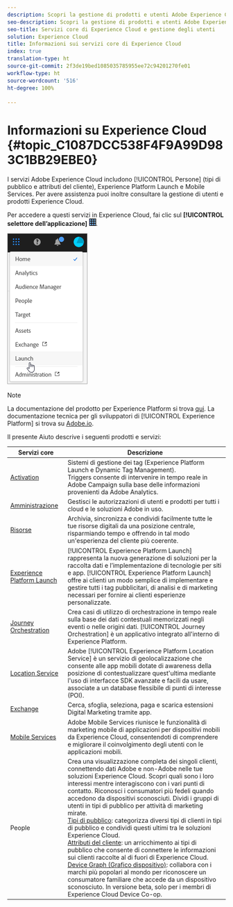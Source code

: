 ```yaml
---
description: Scopri la gestione di prodotti e utenti Adobe Experience Cloud, Persone (tipi di pubblico e attributi del cliente), Journey Orchestration, Offerte, Places, Experience Platform Launch e Mobile Services.
seo-description: Scopri la gestione di prodotti e utenti Adobe Experience Cloud, Persone (tipi di pubblico e attributi del cliente), Offerte, Experience Platform Launch e Mobile Services.
seo-title: Servizi core di Experience Cloud e gestione degli utenti
solution: Experience Cloud
title: Informazioni sui servizi core di Experience Cloud
index: true
translation-type: ht
source-git-commit: 2f3de19bed1085035785955ee72c94201270fe01
workflow-type: ht
source-wordcount: '516'
ht-degree: 100%

---
```



# Informazioni su Experience Cloud {#topic_C1087DCC538F4F9A99D983C1BB29EBE0}

I servizi Adobe Experience Cloud includono [!UICONTROL Persone] (tipi di pubblico e attributi del cliente), Experience Platform Launch e Mobile Services. Per avere assistenza puoi inoltre consultare la gestione di utenti e prodotti Experience Cloud.

Per accedere a questi servizi in Experience Cloud, fai clic sul **[!UICONTROL selettore dell’applicazione]** ![](assets/menu-icon.png).

![](assets/platform-core-services.png)

>[!NOTE]
>
>La documentazione del prodotto per Experience Platform si trova [qui](https://docs.adobe.com/content/help/it-IT/experience-platform/landing/home.html). La documentazione tecnica per gli sviluppatori di [!UICONTROL Experience Platform] si trova su [Adobe.io](https://www.adobe.io/apis/experienceplatform/home/services.html).

Il presente Aiuto descrive i seguenti prodotti e servizi:

| Servizi core | Descrizione |
|--- |--- |
| [Activation](activation/activation.md) | Sistemi di gestione dei tag (Experience Platform Launch e Dynamic Tag Management).<br>Triggers consente di intervenire in tempo reale in Adobe Campaign sulla base delle informazioni provenienti da Adobe Analytics. |
| [Amministrazione](admin-getting-started/admin-getting-started.md) | Gestisci le autorizzazioni di utenti e prodotti per tutti i cloud e le soluzioni Adobe in uso. |
| [Risorse](experience-cloud-assets/experience-cloud-assets.md) | Archivia, sincronizza e condividi facilmente tutte le tue risorse digitali da una posizione centrale, risparmiando tempo e offrendo in tal modo un&#39;esperienza del cliente più coerente. |
| [Experience Platform Launch](https://docs.adobe.com/content/help/it-IT/launch/using/overview.html) | [!UICONTROL Experience Platform Launch] rappresenta la nuova generazione di soluzioni per la raccolta dati e l’implementazione di tecnologie per siti e app. [!UICONTROL Experience Platform Launch] offre ai clienti un modo semplice di implementare e gestire tutti i tag pubblicitari, di analisi e di marketing necessari per fornire ai clienti esperienze personalizzate. |
| [Journey Orchestration](https://docs.adobe.com/content/help/it-IT/journeys/using/journey-orchestration-home.html) | Crea casi di utilizzo di orchestrazione in tempo reale sulla base dei dati contestuali memorizzati negli eventi o nelle origini dati. [!UICONTROL Journey Orchestration] è un applicativo integrato all&#39;interno di Experience Platform. |
| [Location Service](https://docs.adobe.com/content/help/it-IT/places/using/home.html) | Adobe [!UICONTROL Experience Platform Location Service] è un servizio di geolocalizzazione che consente alle app mobili dotate di awareness della posizione di contestualizzare quest&#39;ultima mediante l&#39;uso di interfacce SDK avanzate e facili da usare, associate a un database flessibile di punti di interesse (POI). |
| [Exchange](exchange.md) | Cerca, sfoglia, seleziona, paga e scarica estensioni Digital Marketing tramite app. |
| [Mobile Services](https://docs.adobe.com/content/help/it-IT/mobile-services/using/home.html) | Adobe Mobile Services riunisce le funzionalità di marketing mobile di applicazioni per dispositivi mobili da Experience Cloud, consentendoti di comprendere e migliorare il coinvolgimento degli utenti con le applicazioni mobili. |
| People | Crea una visualizzazione completa dei singoli clienti, connettendo dati Adobe e non-Adobe nelle tue soluzioni Experience Cloud. Scopri quali sono i loro interessi mentre interagiscono con i vari punti di contatto. Riconosci i consumatori più fedeli quando accedono da dispositivi sconosciuti. Dividi i gruppi di utenti in tipi di pubblico per attività di marketing mirate.<br>[Tipi di pubblico](audience-library/audience-library.md): categorizza diversi tipi di clienti in tipi di pubblico e condividi questi ultimi tra le soluzioni Experience Cloud.<br>[Attributi del cliente](attributes/attributes.md): un arricchimento ai tipi di pubblico che consente di connettere le informazioni sui clienti raccolte al di fuori di Experience Cloud.<br>[Device Graph (Grafico dispositivo)](https://landing.adobe.com/en/na/events/summit/275658-summit-co-op.html): collabora con i marchi più popolari al mondo per riconoscere un consumatore familiare che accede da un dispositivo sconosciuto. In versione beta, solo per i membri di Experience Cloud Device Co-op. |
